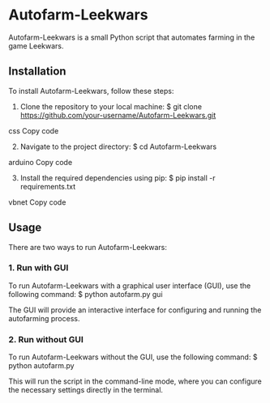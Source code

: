 # Autofarm-Leekwars

Autofarm-Leekwars is a small Python script that automates farming in the game Leekwars.

## Installation

To install Autofarm-Leekwars, follow these steps:

1. Clone the repository to your local machine:
$ git clone https://github.com/your-username/Autofarm-Leekwars.git

css
Copy code

2. Navigate to the project directory:
$ cd Autofarm-Leekwars

arduino
Copy code

3. Install the required dependencies using pip:
$ pip install -r requirements.txt

vbnet
Copy code

## Usage

There are two ways to run Autofarm-Leekwars:

### 1. Run with GUI
To run Autofarm-Leekwars with a graphical user interface (GUI), use the following command:
$ python autofarm.py gui

The GUI will provide an interactive interface for configuring and running the autofarming process.

### 2. Run without GUI

To run Autofarm-Leekwars without the GUI, use the following command:
$ python autofarm.py

This will run the script in the command-line mode, where you can configure the necessary settings directly in the terminal.
